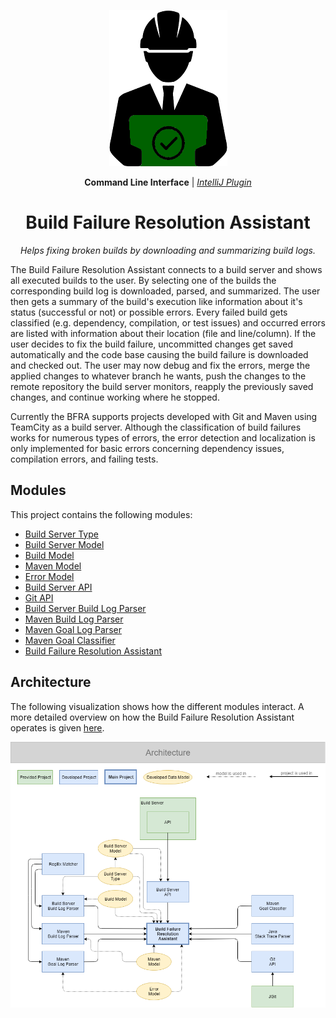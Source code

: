 <div align="center">

![Icon](assets/icon.png)

**Command Line Interface** |
_[IntelliJ Plugin](https://github.com/alexscheitlin/build-failure-resolution-assistant-intellij-plugin)_

# Build Failure Resolution Assistant

_Helps fixing broken builds by downloading and summarizing build logs._

</div>

The Build Failure Resolution Assistant connects to a build server and shows all executed builds to the user. By selecting one of the builds the corresponding build log is downloaded, parsed, and summarized. The user then gets a summary of the build's execution like information about it's status (successful or not) or possible errors. Every failed build gets classified (e.g. dependency, compilation, or test issues) and occurred errors are listed with information about their location (file and line/column). If the user decides to fix the build failure, uncommitted changes get saved automatically and the code base causing the build failure is downloaded and checked out. The user may now debug and fix the errors, merge the applied changes to whatever branch he wants, push the changes to the remote repository the build server monitors, reapply the previously saved changes, and continue working where he stopped.

Currently the BFRA supports projects developed with Git and Maven using TeamCity as a build server. Although the classification of build failures works for numerous types of errors, the error detection and localization is only implemented for basic errors concerning dependency issues, compilation errors, and failing tests.

## Modules

This project contains the following modules:

- [Build Server Type](build-server-type)
- [Build Server Model](build-server-model)
- [Build Model](build-model)
- [Maven Model](maven-model)
- [Error Model](error-model)
- [Build Server API](build-server-api)
- [Git API](git-api)
- [Build Server Build Log Parser](build-server-build-log-parser)
- [Maven Build Log Parser](maven-build-log-parser)
- [Maven Goal Log Parser](maven-goal-log-parser)
- [Maven Goal Classifier](maven-goal-classifier)
- [Build Failure Resolution Assistant](build-failure-resolution-assistant)

## Architecture

The following visualization shows how the different modules interact. A more detailed overview on how the Build Failure Resolution Assistant operates is given [here](build-failure-resolution-assistant).

![Architecture](assets/architecture.png)
